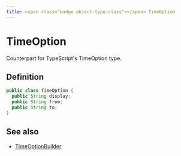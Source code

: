 ```yaml
---
title: <span class="badge object-type-class"></span> TimeOption
---
```

# <span class="badge object-type-class"></span> TimeOption

Counterpart for TypeScript's TimeOption type.

## Definition

```java
public class TimeOption {
  public String display;
  public String from;
  public String to;
}
```
## See also

 * <span class="badge builder"></span> [TimeOptionBuilder](./builder-TimeOptionBuilder.md)
